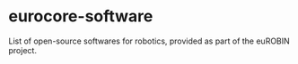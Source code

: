 # eurocore-software
List of open-source softwares for robotics, provided as part of the euROBIN project.
